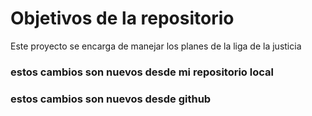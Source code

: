 # Objetivos de la repositorio

Este proyecto se encarga de manejar los planes de la liga de la justicia


### estos cambios son nuevos desde mi repositorio local
### estos cambios son nuevos desde github
